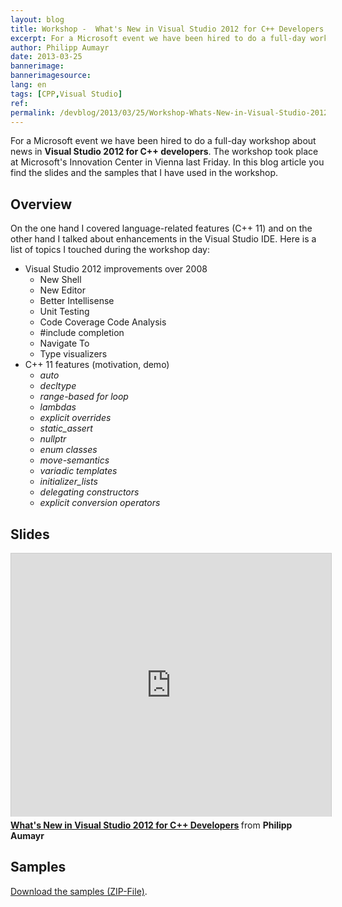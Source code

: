 ```yaml
---
layout: blog
title: Workshop -  What's New in Visual Studio 2012 for C++ Developers
excerpt: For a Microsoft event we have been hired to do a full-day workshop about news in Visual Studio 2012 for C++ developers. The workshop took place at Microsoft's Innovation Center in Vienna last Friday. In this blog article you find the slides and the samples that I have used in the workshop
author: Philipp Aumayr
date: 2013-03-25
bannerimage: 
bannerimagesource: 
lang: en
tags: [CPP,Visual Studio]
ref: 
permalink: /devblog/2013/03/25/Workshop-Whats-New-in-Visual-Studio-2012-for-C-Developers
---
```


<p>For a Microsoft event we have been hired to do a full-day workshop about news in <strong>Visual Studio 2012 for C++ developers</strong>. The workshop took place at Microsoft's Innovation Center in Vienna last Friday. In this blog article you find the slides and the samples that I have used in the workshop.</p><h2>Overview</h2><p>On the one hand I covered language-related features (C++ 11) and on the other hand I talked about enhancements in the Visual Studio IDE. Here is a list of topics I touched during the workshop day:</p><ul>
  <li>Visual Studio 2012 improvements over 2008

<ul><li>New Shell</li><li>New Editor </li><li>Better Intellisense </li><li>Unit Testing </li><li>Code Coverage Code Analysis </li><li>#include completion </li><li>Navigate To </li><li>Type visualizers</li></ul></li>
  <li>C++ 11 features (motivation, demo)

<ul><li><em>auto</em></li><li><em>decltype</em></li><li><em>range-based for loop</em></li><li><em>lambdas</em></li><li><em>explicit overrides</em></li><li><em>static_assert</em></li><li><em>nullptr</em></li><li><em>enum classes</em></li><li><em>move-semantics</em></li><li><em>variadic templates</em></li><li><em>initializer_lists</em></li><li><em>delegating constructors</em></li><li><em>explicit conversion operators</em></li></ul></li>
</ul><h2>Slides</h2><iframe src="http://de.slideshare.net/slideshow/embed_code/17667739?rel=0" width="512" height="421" frameborder="0" marginwidth="0" marginheight="0" scrolling="no" style="border:1px solid #CCC;border-width:1px 1px 0;margin-bottom:5px" allowfullscreen="allowfullscreen" webkitallowfullscreen="webkitallowfullscreen" mozallowfullscreen="mozallowfullscreen"></iframe><div style="margin-bottom:5px" data-mce-style="margin-bottom: 5px;">
  <strong>
    <a href="http://de.slideshare.net/rstropek/vcpp2012-full-styled" title="What's New in Visual Studio 2012 for C++ Developers" target="_blank">What's New in Visual Studio 2012 for C++ Developers</a>
  </strong> from <strong>Philipp Aumayr</strong></div><h2>Samples</h2><p>
  <a href="{{site.baseurl}}/content/images/blog/2013/03/VC2012.zip" title="Samples for C++ workshop" target="_blank">Download the samples (ZIP-File)</a>.</p>